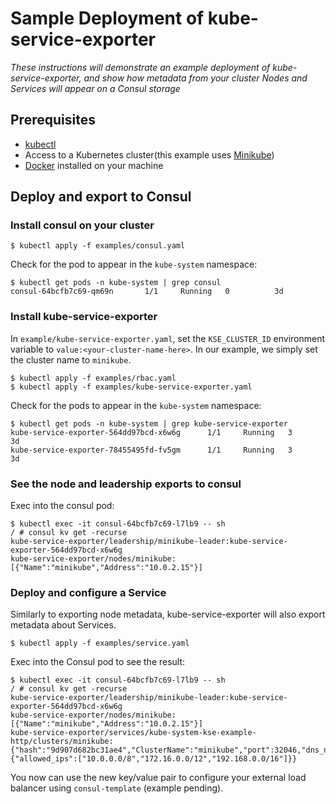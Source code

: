 # Sample Deployment of kube-service-exporter
*These instructions will demonstrate an example deployment of kube-service-exporter, and show how metadata from your cluster Nodes and Services will appear on a Consul storage*


## Prerequisites

- [kubectl](https://kubernetes.io/docs/tasks/tools/install-kubectl/)
- Access to a Kubernetes cluster(this example uses [Minikube](https://github.com/kubernetes/minikube))
- [Docker](https://docs.docker.com/install/) installed on your machine

## Deploy and export to Consul

### Install consul on your cluster

```
$ kubectl apply -f examples/consul.yaml
```

Check for the pod to appear in the `kube-system` namespace:

```
$ kubectl get pods -n kube-system | grep consul
consul-64bcfb7c69-qm69n       1/1     Running   0          3d
```

### Install kube-service-exporter

In `example/kube-service-exporter.yaml`, set the `KSE_CLUSTER_ID` environment variable to `value:<your-cluster-name-here>`. In our example, we simply set the cluster name to `minikube`.

```
$ kubectl apply -f examples/rbac.yaml
$ kubectl apply -f examples/kube-service-exporter.yaml
```

Check for the pods to appear in the `kube-system` namespace:

```
$ kubectl get pods -n kube-system | grep kube-service-exporter
kube-service-exporter-564dd97bcd-x6w6g      1/1     Running   3          3d
kube-service-exporter-78455495fd-fv5gm      1/1     Running   3          3d
```

### See the node and leadership exports to consul

Exec into the consul pod:
```
$ kubectl exec -it consul-64bcfb7c69-l7lb9 -- sh
/ # consul kv get -recurse
kube-service-exporter/leadership/minikube-leader:kube-service-exporter-564dd97bcd-x6w6g
kube-service-exporter/nodes/minikube:[{"Name":"minikube","Address":"10.0.2.15"}]
```

### Deploy and configure a Service

Similarly to exporting node metadata, kube-service-exporter will also export metadata about Services.

```
$ kubectl apply -f examples/service.yaml
```

Exec into the Consul pod to see the result:

```
$ kubectl exec -it consul-64bcfb7c69-l7lb9 -- sh
/ # consul kv get -recurse
kube-service-exporter/leadership/minikube-leader:kube-service-exporter-564dd97bcd-x6w6g
kube-service-exporter/nodes/minikube:[{"Name":"minikube","Address":"10.0.2.15"}]
kube-service-exporter/services/kube-system-kse-example-http/clusters/minikube:{"hash":"9d907d682bc31ae4","ClusterName":"minikube","port":32046,"dns_name":"examplecluster.example.net","health_check_path":"","health_check_port":32046,"backend_protocol":"http","proxy_protocol":false,"load_balancer_class":"internal","load_balancer_listen_port":0,"custom_attrs":{"allowed_ips":["10.0.0.0/8","172.16.0.0/12","192.168.0.0/16"]}}
```

You now can use the new key/value pair to configure your external load balancer using `consul-template` (example pending).



